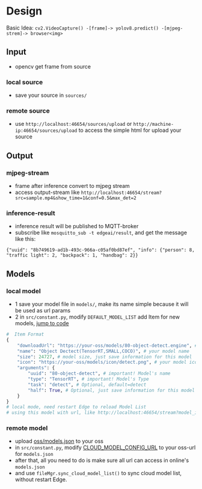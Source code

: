 # Design

Basic Idea: `cv2.VideoCapture() -[frame]-> yolov8.predict() -[mjpeg-strem]-> browser<img>`

## Input

- opencv get frame from source

### local source

- save your source in `sources/`

### remote source

- use `http://localhost:46654/sources/upload` or `http://machine-ip:46654/sources/upload` to access the simple html for upload your source

## Output

### mjpeg-stream

- frame after inference convert to mjpeg stream
- access output-stream like `http://localhost:46654/stream?src=sample.mp4&show_time=1&conf=0.5&max_det=2`

### inference-result

- inference result will be published to MQTT-broker
- subscribe like `mosquitto_sub -t edgeai/result`, and get the message like this:

```log
{"uuid": "8b749619-ad1b-493c-966a-c05af0bd87ef", "info": {"person": 8, "traffic light": 2, "backpack": 1, "handbag": 2}}
```

## Models

### local model

- 1 save your model file in `models/`, make its name simple because it will be used as url params
- 2 in `src/constant.py`, modify `DEFAULT_MODEL_LIST` add Item for new models, [jump to code](../src/constant.py#L8)

```python
#  Item Format
{
    "downloadUrl": "https://your-oss/models/80-object-detect.engine", # your model url, no matter if your model already in models/
    "name": "Object Dectect(TensorRT,SMALL,COCO)", # your model name
    "size": 24727, # model size, just save information for this model
    "icon": "https://your-oss/models/icon/detect.png", # your model icon url
    "arguments": {
        "uuid": "80-object-detect", # important! Model's name
        "type": "TensorRT", # important! Model's Type
        "task": "detect", # Optional, default=detect
        "half": True, # Optional, just save information for this model
    }
}
# local mode, need restart Edge to reload Model List
# using this model with url, like http://localhost:46654/stream?model_id=80-object-detect
```

### remote model

- upload [oss/models.json](../oss/models.json) to your oss
- in `src/constant.py`, modify [CLOUD_MODEL_CONFIG_URL](../src/constant.py#L27) to your oss-url for `models.json`
- after that, all you need to do is make sure all url can access in online's `models.json`
- and use `fileMgr.sync_cloud_model_list()` to sync cloud model list, without restart Edge.
